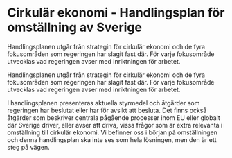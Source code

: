 # Cirkulär ekonomi - Handlingsplan för omställning av Sverige

Handlingsplanen utgår från strategin för cirkulär ekonomi och de fyra fokusområden som regeringen har slagit fast där. För varje fokusområde utvecklas vad regeringen avser med inriktningen för arbetet.

Handlingsplanen utgår från strategin för cirkulär ekonomi och de fyra fokusområden som regeringen har slagit fast där. För varje fokusområde utvecklas vad regeringen avser med inriktningen för arbetet.

I handlingsplanen presenteras aktuella styrmedel och åtgärder som regeringen har beslutat eller har för avsikt att besluta. Det finns också åtgärder som beskriver centrala pågående processer inom EU eller globalt där Sverige driver, eller avser att driva, vissa frågor som är extra
relevanta i omställning till cirkulär ekonomi. Vi befinner oss i början på omställningen och denna handlingsplan ska inte ses som hela lösningen,
men den är ett steg på vägen.
